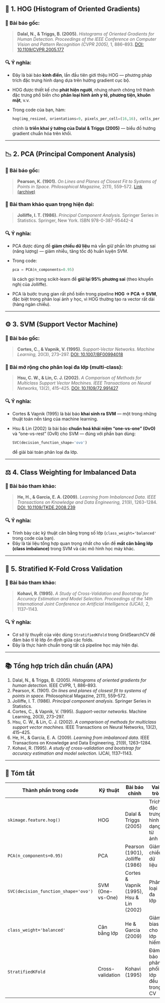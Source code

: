 ## 🧩 1. HOG (Histogram of Oriented Gradients)

### 📄 Bài báo gốc:

> **Dalal, N., & Triggs, B. (2005).**
> *Histograms of Oriented Gradients for Human Detection.*
> *Proceedings of the IEEE Conference on Computer Vision and Pattern Recognition (CVPR 2005),* 1, 886–893.
> [DOI: 10.1109/CVPR.2005.177](https://doi.org/10.1109/CVPR.2005.177)

### 🔍 Ý nghĩa:

* Đây là bài báo **kinh điển**, lần đầu tiên giới thiệu HOG — phương pháp trích đặc trưng hình dạng dựa trên hướng gradient cục bộ.
* HOG được thiết kế cho **phát hiện người**, nhưng nhanh chóng trở thành đặc trưng phổ biến cho **phân loại hình ảnh y tế, phương tiện, khuôn mặt**, v.v.
* Trong code của bạn, hàm:

  ```python
  hog(img_resized, orientations=9, pixels_per_cell=(16,16), cells_per_block=(2,2))
  ```

  chính là **triển khai ý tưởng của Dalal & Triggs (2005)** — biểu đồ hướng gradient chuẩn hóa trên khối.

---

## 📉 2. PCA (Principal Component Analysis)

### 📄 Bài báo gốc:

> **Pearson, K. (1901).**
> *On Lines and Planes of Closest Fit to Systems of Points in Space.*
> *Philosophical Magazine,* 2(11), 559–572.
> [Link (archive)](https://statml.univie.ac.at/fileadmin/user_upload/p_statml/Lehre/PCA_1901_Pearson.pdf)

### 📄 Bài tham khảo quan trọng hiện đại:

> **Jolliffe, I. T. (1986).**
> *Principal Component Analysis.* Springer Series in Statistics. Springer, New York.
> ISBN 978-0-387-95442-4

### 🔍 Ý nghĩa:

* PCA được dùng để **giảm chiều dữ liệu** mà vẫn giữ phần lớn phương sai (năng lượng) — giảm nhiễu, tăng tốc độ huấn luyện SVM.
* Trong code:

  ```python
  pca = PCA(n_components=0.95)
  ```

  là cách gọi trong scikit-learn để **giữ lại 95% phương sai** (theo khuyến nghị của Jolliffe).
* PCA là bước trung gian rất phổ biến trong pipeline **HOG → PCA → SVM**, đặc biệt trong phân loại ảnh y học, vì HOG thường tạo ra vector rất dài (hàng ngàn chiều).

---

## ⚙️ 3. SVM (Support Vector Machine)

### 📄 Bài báo gốc:

> **Cortes, C., & Vapnik, V. (1995).**
> *Support-Vector Networks.*
> *Machine Learning,* 20(3), 273–297.
> [DOI: 10.1007/BF00994018](https://doi.org/10.1007/BF00994018)

### 📄 Bài mở rộng cho phân loại đa lớp (multi-class):

> **Hsu, C. W., & Lin, C. J. (2002).**
> *A Comparison of Methods for Multiclass Support Vector Machines.*
> *IEEE Transactions on Neural Networks,* 13(2), 415–425.
> [DOI: 10.1109/72.991427](https://doi.org/10.1109/72.991427)

### 🔍 Ý nghĩa:

* Cortes & Vapnik (1995) là bài báo **khai sinh ra SVM** — một trong những thuật toán nền tảng của machine learning.
* Hsu & Lin (2002) là bài báo **chuẩn hoá khái niệm “one-vs-one” (OvO)** và “one-vs-rest” (OvR) cho SVM — đúng với phần bạn dùng:

  ```python
  SVC(decision_function_shape='ovo')
  ```

  để giải bài toán phân loại đa lớp.

---

## ⚖️ 4. Class Weighting for Imbalanced Data

### 📄 Bài báo tham khảo:

> **He, H., & Garcia, E. A. (2009).**
> *Learning from Imbalanced Data.*
> *IEEE Transactions on Knowledge and Data Engineering,* 21(9), 1263–1284.
> [DOI: 10.1109/TKDE.2008.239](https://doi.org/10.1109/TKDE.2008.239)

### 🔍 Ý nghĩa:

* Trình bày các kỹ thuật cân bằng trọng số lớp (`class_weight='balanced'` trong code của bạn).
* Đây là tài liệu tổng hợp quan trọng nhất cho vấn đề **mất cân bằng lớp (class imbalance)** trong SVM và các mô hình học máy khác.

---

## 🔄 5. Stratified K-Fold Cross Validation

### 📄 Bài báo tham khảo:

> **Kohavi, R. (1995).**
> *A Study of Cross-Validation and Bootstrap for Accuracy Estimation and Model Selection.*
> *Proceedings of the 14th International Joint Conference on Artificial Intelligence (IJCAI),* 2, 1137–1143.

### 🔍 Ý nghĩa:

* Cơ sở lý thuyết của việc dùng `StratifiedKFold` trong GridSearchCV để đảm bảo tỉ lệ lớp ổn định giữa các folds.
* Đây là thực hành chuẩn trong tất cả pipeline học máy hiện đại.

---

## 📚 Tổng hợp trích dẫn chuẩn (APA)

1. Dalal, N., & Triggs, B. (2005). *Histograms of oriented gradients for human detection.* IEEE CVPR, 1, 886–893.
2. Pearson, K. (1901). *On lines and planes of closest fit to systems of points in space.* Philosophical Magazine, 2(11), 559–572.
3. Jolliffe, I. T. (1986). *Principal component analysis.* Springer Series in Statistics.
4. Cortes, C., & Vapnik, V. (1995). *Support-vector networks.* Machine Learning, 20(3), 273–297.
5. Hsu, C. W., & Lin, C. J. (2002). *A comparison of methods for multiclass support vector machines.* IEEE Transactions on Neural Networks, 13(2), 415–425.
6. He, H., & Garcia, E. A. (2009). *Learning from imbalanced data.* IEEE Transactions on Knowledge and Data Engineering, 21(9), 1263–1284.
7. Kohavi, R. (1995). *A study of cross-validation and bootstrap for accuracy estimation and model selection.* IJCAI, 1137–1143.

---

## 🔗 Tóm tắt

| Thành phần trong code                | Kỹ thuật         | Bài báo chính                            | Vai trò                            |
| ------------------------------------ | ---------------- | ---------------------------------------- | ---------------------------------- |
| `skimage.feature.hog()`              | HOG              | Dalal & Triggs (2005)                    | Trích đặc trưng hình dạng từ ảnh   |
| `PCA(n_components=0.95)`             | PCA              | Pearson (1901), Jolliffe (1986)          | Giảm chiều dữ liệu                 |
| `SVC(decision_function_shape='ovo')` | SVM (One-vs-One) | Cortes & Vapnik (1995), Hsu & Lin (2002) | Phân loại đa lớp                   |
| `class_weight='balanced'`            | Cân bằng lớp     | He & Garcia (2009)                       | Giảm bias cho lớp hiếm             |
| `StratifiedKFold`                    | Cross-validation | Kohavi (1995)                            | Đảm bảo phân phối lớp đều trong CV |

